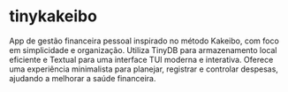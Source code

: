 # tinykakeibo
App de gestão financeira pessoal inspirado no método Kakeibo, com foco em simplicidade e organização. Utiliza TinyDB para armazenamento local eficiente e Textual para uma interface TUI moderna e interativa. Oferece uma experiência minimalista para planejar, registrar e controlar despesas, ajudando a melhorar a saúde financeira.
